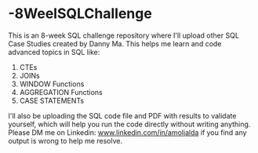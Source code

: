 # -8WeelSQLChallenge
This is an 8-week SQL challenge repository where I'll upload other SQL Case Studies created by Danny Ma.
This helps me learn and code advanced topics in SQL like:
1. CTEs
2. JOINs
3. WINDOW Functions
4. AGGREGATION Functions
5. CASE STATEMENTs

I'll also be uploading the SQL code file and PDF with results to validate yourself, which will help you run the code directly without writing anything.
Please DM me on Linkedin: www.linkedin.com/in/amoljalda if you find any output is wrong to help me resolve.
